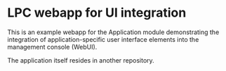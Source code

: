 LPC webapp for UI integration
=============================

This is an example webapp for the Application module demonstrating
the integration of application-specific user interface elements into
the management console (WebUI).

The application itself resides in another repository.
